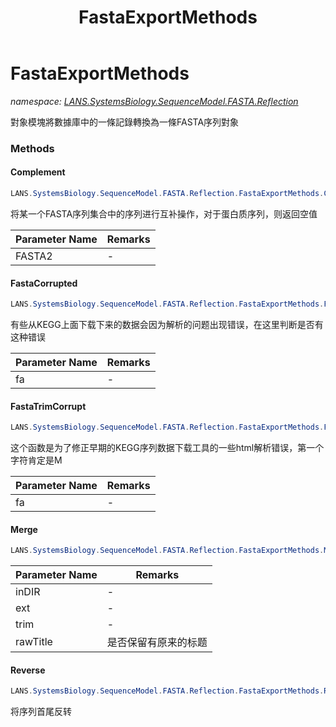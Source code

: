 ﻿---
title: FastaExportMethods
---

# FastaExportMethods
_namespace: [LANS.SystemsBiology.SequenceModel.FASTA.Reflection](N-LANS.SystemsBiology.SequenceModel.FASTA.Reflection.html)_

對象模塊將數據庫中的一條記錄轉換為一條FASTA序列對象

### Methods

#### Complement
```csharp
LANS.SystemsBiology.SequenceModel.FASTA.Reflection.FastaExportMethods.Complement(LANS.SystemsBiology.SequenceModel.FASTA.FastaFile)
```
将某一个FASTA序列集合中的序列进行互补操作，对于蛋白质序列，则返回空值

|Parameter Name|Remarks|
|--------------|-------|
|FASTA2|-|


#### FastaCorrupted
```csharp
LANS.SystemsBiology.SequenceModel.FASTA.Reflection.FastaExportMethods.FastaCorrupted(LANS.SystemsBiology.SequenceModel.FASTA.FastaToken)
```
有些从KEGG上面下载下来的数据会因为解析的问题出现错误，在这里判断是否有这种错误

|Parameter Name|Remarks|
|--------------|-------|
|fa|-|


#### FastaTrimCorrupt
```csharp
LANS.SystemsBiology.SequenceModel.FASTA.Reflection.FastaExportMethods.FastaTrimCorrupt(LANS.SystemsBiology.SequenceModel.FASTA.FastaToken)
```
这个函数是为了修正早期的KEGG序列数据下载工具的一些html解析错误，第一个字符肯定是M

|Parameter Name|Remarks|
|--------------|-------|
|fa|-|


#### Merge
```csharp
LANS.SystemsBiology.SequenceModel.FASTA.Reflection.FastaExportMethods.Merge(System.String,System.String,System.Boolean,System.Boolean)
```


|Parameter Name|Remarks|
|--------------|-------|
|inDIR|-|
|ext|-|
|trim|-|
|rawTitle|是否保留有原来的标题|


#### Reverse
```csharp
LANS.SystemsBiology.SequenceModel.FASTA.Reflection.FastaExportMethods.Reverse(LANS.SystemsBiology.SequenceModel.FASTA.FastaFile)
```
将序列首尾反转




